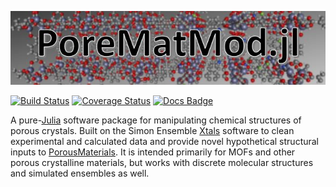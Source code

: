 ![logo.JPG](logo.JPG)

[![Build Status](https://travis-ci.org/SimonEnsemble/MOFun.jl.svg?branch=master)](https://travis-ci.org/SimonEnsemble/MOFun.jl)
[![Coverage Status](https://coveralls.io/repos/github/SimonEnsemble/MOFun.jl/badge.svg?branch=master)](https://coveralls.io/github/SimonEnsemble/MOFun.jl?branch=master)
[![Docs Badge](https://img.shields.io/badge/docs-latest-blue.svg)](https://SimonEnsemble.github.io/MOFun.jl/latest)

A pure-[Julia](https://julialang.org/) software package for manipulating chemical
structures of porous crystals.  Built on the Simon Ensemble
[Xtals](https://github.com/SimonEnsemble/Xtals.jl) software to clean experimental
and calculated data and provide novel hypothetical structural inputs to
[PorousMaterials](https://github.com/SimonEnsemble/PorousMaterials.jl).  It is
intended primarily for MOFs and other porous crystalline materials, but works
with discrete molecular structures and simulated ensembles as well.
